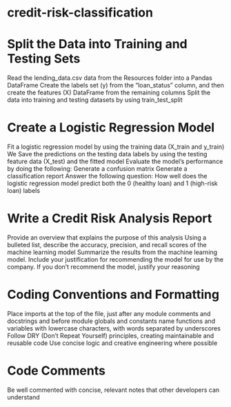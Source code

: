# credit-risk-classification

# Split the Data into Training and Testing Sets

Read the lending_data.csv data from the Resources folder into a Pandas DataFrame
Create the labels set (y) from the “loan_status” column, and then create the features (X) DataFrame from the remaining columns
Split the data into training and testing datasets by using train_test_split


# Create a Logistic Regression Model

Fit a logistic regression model by using the training data (X_train and y_train)
We Save the predictions on the testing data labels by using the testing feature data (X_test) and the fitted model
Evaluate the model’s performance by doing the following:
     Generate a confusion matrix
     Generate a classification report
    Answer the following question: How well does the logistic regression model predict both the 0 (healthy loan) and 1 (high-risk loan) labels


# Write a Credit Risk Analysis Report

Provide an overview that explains the purpose of this analysis
Using a bulleted list, describe the accuracy, precision, and recall scores of the machine learning model
Summarize the results from the machine learning model. Include your justification for recommending the model for use by the company. If you don’t recommend the model, justify your reasoning

# Coding Conventions and Formatting

Place imports at the top of the file, just after any module comments and docstrings and before module globals and constants
name functions and variables with lowercase characters, with words separated by underscores
Follow DRY (Don’t Repeat Yourself) principles, creating maintainable and reusable code
Use concise logic and creative engineering where possible

# Code Comments

Be well commented with concise, relevant notes that other developers can understand
